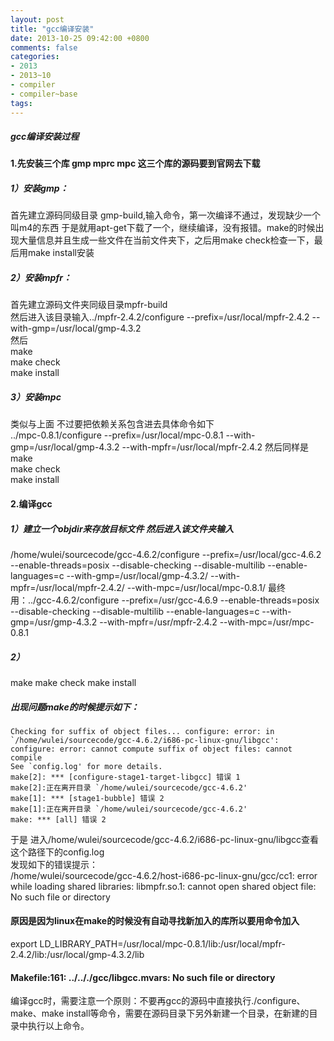 ```yaml
---
layout: post
title: "gcc编译安装"
date: 2013-10-25 09:42:00 +0800
comments: false
categories:
- 2013
- 2013~10
- compiler
- compiler~base
tags:
---
```

##### gcc编译安装过程
#### 1.先安装三个库 gmp mprc mpc 这三个库的源码要到官网去下载 
##### 1）安装gmp：
  首先建立源码同级目录 gmp-build,输入命令，第一次编译不通过，发现缺少一个叫m4的东西 于是就用apt-get下载了一个，继续编译，没有报错。make的时候出现大量信息并且生成一些文件在当前文件夹下，之后用make check检查一下，最后用make install安装

##### 2）安装mpfr：
  首先建立源码文件夹同级目录mpfr-build  
然后进入该目录输入../mpfr-2.4.2/configure --prefix=/usr/local/mpfr-2.4.2 --with-gmp=/usr/local/gmp-4.3.2  
然后  
 make  
 make check  
 make install  
##### 3）安装mpc
类似与上面 不过要把依赖关系包含进去具体命令如下  
../mpc-0.8.1/configure --prefix=/usr/local/mpc-0.8.1 --with-gmp=/usr/local/gmp-4.3.2 --with-mpfr=/usr/local/mpfr-2.4.2
然后同样是
  make  
  make check  
  make install  

#### 2.编译gcc
##### 1）建立一个objdir来存放目标文件 然后进入该文件夹输入
 /home/wulei/sourcecode/gcc-4.6.2/configure --prefix=/usr/local/gcc-4.6.2 --enable-threads=posix --disable-checking --disable-multilib --enable-languages=c --with-gmp=/usr/local/gmp-4.3.2/ --with-mpfr=/usr/local/mpfr-2.4.2/ --with-mpc=/usr/local/mpc-0.8.1/
最终用：../gcc-4.6.2/configure --prefix=/usr/gcc-4.6.9 --enable-threads=posix --disable-checking --disable-multilib --enable-languages=c --with-gmp=/usr/gmp-4.3.2 --with-mpfr=/usr/mpfr-2.4.2 --with-mpc=/usr/mpc-0.8.1
##### 2）
  make
  make check
  make install

##### 出现问题make的时候提示如下：
```
Checking for suffix of object files... configure: error: in `/home/wulei/sourcecode/gcc-4.6.2/i686-pc-linux-gnu/libgcc':
configure: error: cannot compute suffix of object files: cannot compile
See `config.log' for more details.
make[2]: *** [configure-stage1-target-libgcc] 错误 1
make[2]:正在离开目录 `/home/wulei/sourcecode/gcc-4.6.2'
make[1]: *** [stage1-bubble] 错误 2
make[1]:正在离开目录 `/home/wulei/sourcecode/gcc-4.6.2'
make: *** [all] 错误 2
```
于是 进入/home/wulei/sourcecode/gcc-4.6.2/i686-pc-linux-gnu/libgcc查看这个路径下的config.log  
发现如下的错误提示：  
/home/wulei/sourcecode/gcc-4.6.2/host-i686-pc-linux-gnu/gcc/cc1: error while loading shared libraries: libmpfr.so.1: cannot open shared object file: No such file or directory

#### 原因是因为linux在make的时候没有自动寻找新加入的库所以要用命令加入  
export LD_LIBRARY_PATH=/usr/local/mpc-0.8.1/lib:/usr/local/mpfr-2.4.2/lib:/usr/local/gmp-4.3.2/lib

#### Makefile:161: ../.././gcc/libgcc.mvars: No such file or directory  
编译gcc时，需要注意一个原则：不要再gcc的源码中直接执行./configure、make、make install等命令，需要在源码目录下另外新建一个目录，在新建的目录中执行以上命令。

